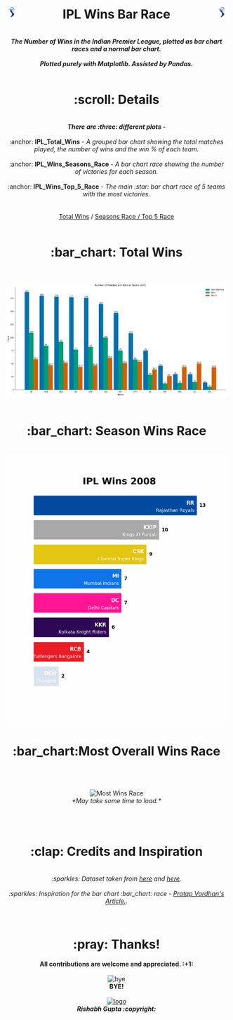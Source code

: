 <h1 align="center"><img src="https://github.com/rg089/ipl-score-prediction/blob/master/App/static/logos/ipl.png" width=5% height=5% align="left">IPL Wins Bar Race<img src="https://github.com/rg089/ipl-score-prediction/blob/master/App/static/logos/ipl.png" width=5% height=5% align="right"></h1>

<p align="center">
  <br>
  <b><i>The Number of Wins in the Indian Premier League, plotted as bar chart races and a normal bar chart.</b></i><br><br>
  <b><i>Plotted purely with Matplotlib. Assisted by Pandas.</b></i>
  <br><br>
</p>

<h1 align="center">:scroll: Details </h1>
<p align="center">
  <br>
  <b><i>There are :three: different plots - </b></i><br><br>
  :anchor: <b>IPL_Total_Wins</b> - <i>A grouped bar chart showing the total matches played, the number of wins and the win % of each team.</i><br><br>
  :anchor: <b>IPL_Wins_Seasons_Race</b> - <i>A bar chart race showing the number of victories for each season.</i><br><br>
  :anchor: <b>IPL_Wins_Top_5_Race</b> - <i>The main :star: bar chart race of 5 teams with the most victories.</i><br><br>
  <br>
  <a href="https://github.com/rg089/ipl_wins_bar_race#bar_chart-total-wins-"> Total Wins</a> / <a href="https://github.com/rg089/ipl_wins_bar_race#bar_chart-champions-race-">Seasons Race / </a><a href="https://github.com/rg089/ipl_wins_bar_race#bar_chart-season--most-overall-wins-race-">Top 5 Race</a>
  <br><br>
</p>

<h1 align="center">:bar_chart: Total Wins</h1>
<p align="center">
  <br><br>
  <img src = "IPL_Total_Wins.jpg" alt="Total Wins Image">
  <br><br>
</p>

<h1 align="center">:bar_chart: Season Wins Race</h1>
<p align="center">
  <br>
  <img src = "IPL_Wins_Seasons_Race.gif" alt="Seasons Race">
</p>

<h1 align="center">:bar_chart:Most Overall Wins Race</h1>
<p align="center">
  <br><br><br>
  <img src = "IPL_Wins_Top_5_Race.gif" alt="Most Wins Race"><br>
  <i>*May take some time to load.*</i>
  <br><br><br><br>
</p>


<h1 align="center">:clap: Credits and Inspiration</h1>
<p align="center">
  <br>
  <i>
  :sparkles: Dataset taken from <a href="https://www.kaggle.com/nowke9/ipldata?select=deliveries.csv" target="_blank">here</a> and <a href="https://cricsheet.org/" target="_blank">here</a>.<br><br>
  :sparkles: Inspiration for the bar chart :bar_chart: race - <a href="https://pratapvardhan.com/blog/bar-chart-race-python-matplotlib/" target="_blank">Pratap Vardhan's Article.</a>.<br>
  </i>
  <br><br>
</p>

<h1 align="center">:pray: Thanks!</h1>

<p align="center">
  <b>All contributions are welcome and appreciated. :+1: </b>
  <br><br>
  <img src="https://media3.giphy.com/media/eN4AxQLFu8gM96uvXd/giphy.gif" alt="bye" width=20% height=20%><br>
  <b> BYE! </b><br><br>
  <a href="https://github.com/rg089"><img src="https://i.ibb.co/M5Z4dcQ/logo4.png" alt="logo" border="0" width=7% height=7%></a>
  <br>
  <b><i>Rishabh Gupta :copyright:</b></i>
</p>
